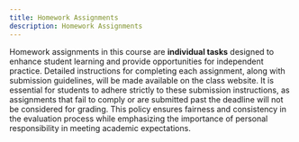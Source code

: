 ```yaml
---
title: Homework Assignments
description: Homework Assignments
---
```


Homework assignments in this course are **individual tasks** designed to enhance student learning and
provide opportunities for independent practice. Detailed instructions for completing each assignment,
along with submission guidelines, will be made available on the class website. It is essential for students
to adhere strictly to these submission instructions, as assignments that fail to comply or are submitted
past the deadline will not be considered for grading. This policy ensures fairness and consistency in the
evaluation process while emphasizing the importance of personal responsibility in meeting academic
expectations.
